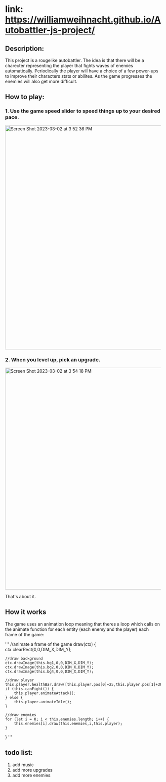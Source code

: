 # link: https://williamweihnacht.github.io/Autobattler-js-project/

## Description:
This project is a rougelike autobattler. The idea is that there will be a charecter representing the player that fights waves of enemies automatically. Periodically the player will have a choice of a few power-ups to improve their characters stats or abilites. As the game progresses the enemies will also get more difficult.

## How to play:

### 1. Use the game speed slider to speed things up to your desired pace.

<img width="723" alt="Screen Shot 2023-03-02 at 3 52 36 PM" src="https://user-images.githubusercontent.com/10673921/222592446-fac15322-d3c7-4478-844d-57e5fa028c1c.png">

### 2. When you level up, pick an upgrade.

<img width="716" alt="Screen Shot 2023-03-02 at 3 54 18 PM" src="https://user-images.githubusercontent.com/10673921/222592819-785dae9e-5639-4381-88d0-fed5b999994f.png">

That's about it.

## How it works

The game uses an animation loop meaning that theres a loop which calls on the animate function for each entity (each enemy and the player) each frame of the game:

'''
//animate a frame of the game
draw(ctx) {
    ctx.clearRect(0,0,DIM_X,DIM_Y);

    //draw background
    ctx.drawImage(this.bg1,0,0,DIM_X,DIM_Y);
    ctx.drawImage(this.bg2,0,0,DIM_X,DIM_Y);
    ctx.drawImage(this.bg4,0,0,DIM_X,DIM_Y);

    //draw player
    this.player.healthBar.draw([this.player.pos[0]+25,this.player.pos[1]+30]);
    if (this.canFight()) {
        this.player.animateAttack();
    } else {
        this.player.animateIdle();
    }

    //draw enemies
    for (let i = 0; i < this.enemies.length; i++) {
        this.enemies[i].draw(this.enemies,i,this.player);
    }
}
'''

## todo list:
1. add music
2. add more upgrades
3. add more enemies
